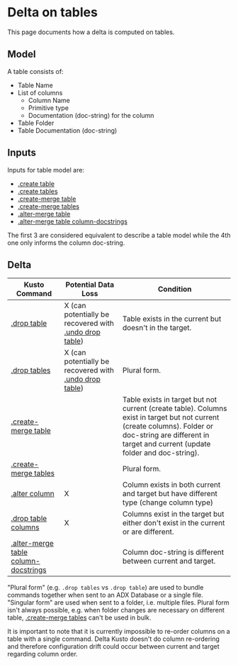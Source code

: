 # Delta on tables

This page documents how a delta is computed on tables.

## Model

A table consists of:

* Table Name
* List of columns
  * Column Name
  * Primitive type
  * Documentation (doc-string) for the column
* Table Folder
* Table Documentation (doc-string)

## Inputs

Inputs for table model are:

* [.create table](https://docs.microsoft.com/en-us/azure/data-explorer/kusto/management/create-table-command)
* [.create tables](https://docs.microsoft.com/en-us/azure/data-explorer/kusto/management/create-tables-command)
* [.create-merge table](https://docs.microsoft.com/en-us/azure/data-explorer/kusto/management/create-merge-table-command)
* [.create-merge tables](https://docs.microsoft.com/en-us/azure/data-explorer/kusto/management/create-merge-tables-command)
* [.alter-merge table](https://docs.microsoft.com/en-us/azure/data-explorer/kusto/management/alter-merge-table-command)
* [.alter-merge table column-docstrings](https://docs.microsoft.com/en-us/azure/data-explorer/kusto/management/alter-merge-table-column)

The first 3 are considered equivalent to describe a table model while the 4th one only informs the column doc-string.

## Delta

Kusto Command|Potential Data Loss|Condition
-|-|-
[.drop table](https://docs.microsoft.com/en-us/azure/data-explorer/kusto/management/drop-table-command)|X (can potentially be recovered with [.undo drop table](https://docs.microsoft.com/en-us/azure/data-explorer/kusto/management/undo-drop-table-command))|Table exists in the current but doesn't in the target.
[.drop tables](https://docs.microsoft.com/en-us/azure/data-explorer/kusto/management/drop-table-command)|X (can potentially be recovered with [.undo drop table](https://docs.microsoft.com/en-us/azure/data-explorer/kusto/management/undo-drop-table-command))|Plural form.
[.create-merge table](https://docs.microsoft.com/en-us/azure/data-explorer/kusto/management/create-merge-table-command)||Table exists in target but not current (create table).  Columns exist in target but not current (create columns).  Folder or doc-string are different in target and current (update folder and doc-string).
[.create-merge tables](https://docs.microsoft.com/en-us/azure/data-explorer/kusto/management/create-merge-tables-command)||Plural form.
[.alter column](https://docs.microsoft.com/en-us/azure/data-explorer/kusto/management/alter-column)|X|Column exists in both current and target but have different type (change column type)
[.drop table columns](https://docs.microsoft.com/en-us/azure/data-explorer/kusto/management/drop-column)|X|Columns exist in the target but either don't exist in the current or are different.
[.alter-merge table column-docstrings](https://docs.microsoft.com/en-us/azure/data-explorer/kusto/management/alter-merge-table-column)||Column doc-string is different between current and target.

"Plural form" (e.g. `.drop tables` vs `.drop table`) are used to bundle commands together when sent to an ADX Database or a single file.  "Singular form" are used when sent to a folder, i.e. multiple files.  Plural form isn't always possible, e.g. when folder changes are necessary on different table, [.create-merge tables](https://docs.microsoft.com/en-us/azure/data-explorer/kusto/management/create-merge-tables-command) can't be used in bulk.

It is important to note that it is currently impossible to re-order columns on a table with a single command.  Delta Kusto doesn't do column re-ordering and therefore configuration drift could occur between current and target regarding column order.